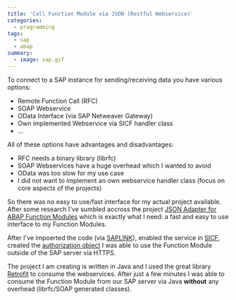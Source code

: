 ```yaml
---
title: 'Call Function Module via JSON (Restful Webservice)'
categories:
  - programming
tags:  
  - sap
  - abap
summary:
  - image: sap.gif  
---
```


To connect to a SAP instance for sending/receiving data you have various options:

- Remote Function Call (RFC)
- SOAP Webservice
- OData Interface (via SAP Netweaver Gateway)
- Own implemented Webservice via SICF handler class
- ...

All of these options have advantages and disadvantages:

- RFC needs a binary library (librfc)
- SOAP Webservices have a huge overhead which I wanted to avoid
- OData was too slow for my use case
- I did not want to implement an own webservice handler class (focus on core aspects of the projects)

So there was no  easy to use/fast interface for my actual project available. After some research I've sumbled accross the project [JSON Adapter for ABAP Function Modules](https://github.com/cesar-sap/abap_fm_json) which is exactly what I need: a fast and easy to use interface to my Function Modules.

After I've impoerted the code (via [SAPLINK](https://wiki.scn.sap.com/wiki/display/ABAP/SAPlink)), enabled the service in [SICF](https://github.com/cesar-sap/abap_fm_json#create-icf-service), created the [authorization object](https://github.com/cesar-sap/abap_fm_json#abap-authorization) I was able to use the Function Module outside of the SAP server via HTTPS.

The project I am creating is written in Java and I used the great library [Retrofit](https://square.github.io/retrofit/) to consume the webservices. After just a few minutes I was able to consume the Function Module from our SAP server via Java **without** any overhead (librfc/SOAP generated classes).
